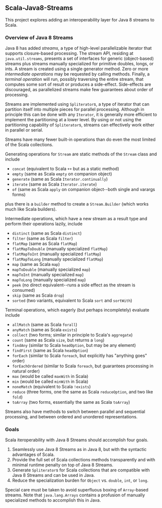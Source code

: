 ## Scala-Java8-Streams

This project explores adding an interoperability layer for Java 8 streams to Scala.

### Overview of Java 8 Streams

Java 8 has added _streams_, a type of high-level parallelizable iterator that supports closure-based processing.  The stream API, residing at `java.util.streams`, presents a set of interfaces for generic (object-based) streams plus streams manually specialized for primitive doubles, longs, or ints.  A stream is created using a single generator method.  Zero or more _intermediate operations_ may be requested by calling methods.  Finally, a _terminal operation_ will run, possibly traversing the entire stream, that computes some sort of result or produces a side-effect.  Side-effects are discouraged, as parallelized streams make few guarantees about order of processing.

Streams are implemented using `Spliterator`s, a type of iterator that can partition itself into multiple pieces for parallel processing.  Although in principle this can be done with any `Iterator`, it is generally more efficient to implement the partitioning at a lower level.  By using or not using the partitioning capability of `Spliterator`s, streams can effectively work either in parallel or serial.

Streams have many fewer built-in operations than do even the most limited of the Scala collections.

Generating operations for `Stream` are static methods of the `Stream` class and include

  * `concat`  (equivalent to Scala `++` but as a static method)
  * `empty`  (same as Scala `empty` on companion object)
  * `generate`  (same as Scala `Iterator.continually`)
  * `iterate`  (same as Scala `Iterator.iterate`)
  * `of`  (same as Scala `apply` on companion object--both single and varargs forms)

plus there is a `builder` method to create a `Stream.Builder` (which works much like Scala builders).

Intermediate operations, which have a new stream as a result type and perform their operations lazily, include

  * `distinct`  (same as Scala `distinct`)
  * `filter`  (same as Scala `filter`)
  * `flatMap`  (same as Scala `flatMap`)
  * `flatMapToDouble`  (manually specialized `flatMap`)
  * `flatMapToInt`  (manually specialized `flatMap`)
  * `flatMapToLong`  (manually specialized `flatMap`)
  * `map`  (same as Scala `map`)
  * `mapToDouble`  (manually specialized `map`)
  * `mapToInt`  (manually specialized `map`)
  * `mapToLong`  (manually specialized `map`)
  * `peek`  (no direct equivalent--runs a side effect as the stream is consumed)
  * `skip`  (same as Scala `drop`)
  * `sorted`  (two variants, equivalent to Scala `sort` and `sortWith`)

Terminal operations, which eagerly (but perhaps incompletely) evaluate include

  * `allMatch`  (same as Scala `forall`)
  * `anyMatch`  (same as Scala `exists`)
  * `collect`  (two forms; similar in principle to Scala's `aggregate`)
  * `count`  (same as Scala `size`, but returns a `long`)
  * `findAny`  (similar to Scala `headOption`, but may be any element)
  * `findFirst`  (same as Scala `headOption`)
  * `forEach` (similar to Scala `foreach`, but explicitly has "anything goes" order)
  * `forEachOrdered` (similar to Scala `foreach`, but guarantees processing in natural order)
  * `max` (would be called `maxWith` in Scala)
  * `min` (would be called `minWith` in Scala)
  * `noneMatch` (equivalent to Scala `!exists`)
  * `reduce` (three forms, one the same as Scala `reduceOption`, and two like `fold`)
  * `toArray` (two forms, essentially the same as Scala `toArray`)

Streams also have methods to switch between parallel and sequential processing, and between ordered and unordered representations.

### Goals

Scala iteroperability with Java 8 Streams should accomplish four goals.

1. Seamlessly use Java 8 Streams as in Java 8, but with the syntactic advantages of Scala.
2. Provide the full set of Scala collections methods transparently and with minimal runtime penalty on top of Java 8 Streams.
3. Generate `Spliterator`s for Scala collections that are compatible with Java 8 Streams and can be used in Java.
4. Reduce the specialization burden for `Object` vs. `double`, `int`, or `long`.

Special care must be taken to avoid superfluous boxing of `Array`-based streams.  Note that `java.lang.Arrays` contains a profusion of manually specialized methods to accomplish this in Java.
